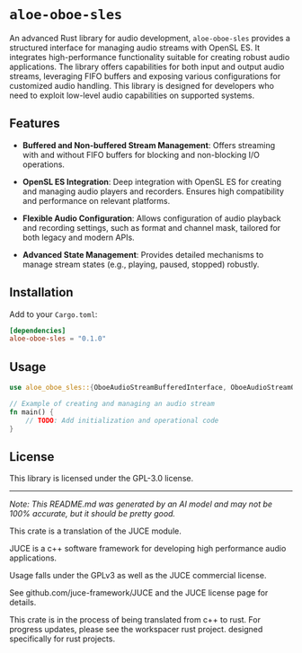 # `aloe-oboe-sles`

An advanced Rust library for audio development, `aloe-oboe-sles` provides a structured interface for managing audio streams with OpenSL ES. It integrates high-performance functionality suitable for creating robust audio applications. The library offers capabilities for both input and output audio streams, leveraging FIFO buffers and exposing various configurations for customized audio handling. This library is designed for developers who need to exploit low-level audio capabilities on supported systems.

## Features

- **Buffered and Non-buffered Stream Management**: Offers streaming with and without FIFO buffers for blocking and non-blocking I/O operations.

- **OpenSL ES Integration**: Deep integration with OpenSL ES for creating and managing audio players and recorders. Ensures high compatibility and performance on relevant platforms.

- **Flexible Audio Configuration**: Allows configuration of audio playback and recording settings, such as format and channel mask, tailored for both legacy and modern APIs.

- **Advanced State Management**: Provides detailed mechanisms to manage stream states (e.g., playing, paused, stopped) robustly.

## Installation

Add to your `Cargo.toml`:

```toml
[dependencies]
aloe-oboe-sles = "0.1.0"
```

## Usage

```rust
use aloe_oboe_sles::{OboeAudioStreamBufferedInterface, OboeAudioStreamOpenSLES};

// Example of creating and managing an audio stream
fn main() {
    // TODO: Add initialization and operational code
}
```

## License

This library is licensed under the GPL-3.0 license.

---

*Note: This README.md was generated by an AI model and may not be 100% accurate, but it should be pretty good.*

This crate is a translation of the JUCE module.

JUCE is a c++ software framework for developing high performance audio applications.

Usage falls under the GPLv3 as well as the JUCE commercial license.

See github.com/juce-framework/JUCE and the JUCE license page for details.

This crate is in the process of being translated from c++ to rust. For progress updates, please see the workspacer rust project. designed specifically for rust projects.
